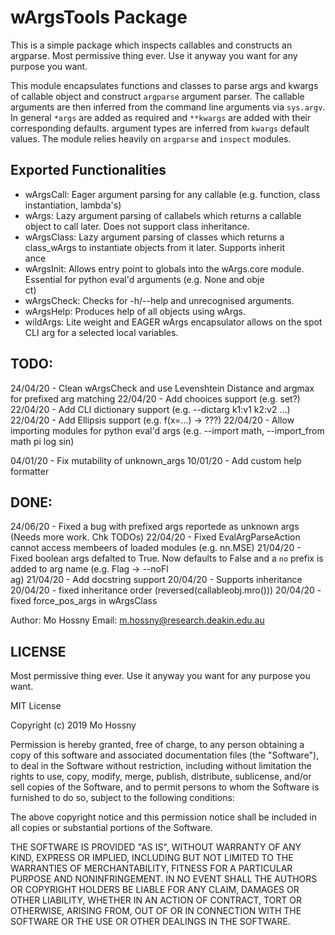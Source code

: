 # wArgsTools Package

This is a simple package which inspects callables and constructs an argparse.
Most permissive thing ever. Use it anyway you want for any purpose you want.

This module encapsulates functions and classes to parse args and kwargs of
callable object and construct `argparse` argument parser. The callable
arguments are then inferred from the command line arguments via `sys.argv`.
In general `*args` are added as required and `**kwargs` are added with their
corresponding defaults. argument types are inferred from `kwargs` default
values. The module relies heavily on `argparse` and `inspect` modules.

## Exported Functionalities
- wArgsCall: Eager argument parsing for any callable (e.g. function, class instantiation, lambda's)
- wArgs: Lazy argument parsing of callabels which returns a callable object to call later. Does not support class inheritance.
- wArgsClass: Lazy argument parsing of classes which returns a class_wArgs to instantiate objects from it later. Supports inherit\
ance
- wArgsInit: Allows entry point to globals into the wArgs.core module. Essential for python eval'd arguments (e.g. None and obje\
ct)
- wArgsCheck: Checks for -h/--help and unrecognised arguments.
- wArgsHelp: Produces help of all objects using wArgs.
- wildArgs: Lite weight and EAGER wArgs encapsulator allows on the spot CLI arg for a selected local variables.

## TODO:
24/04/20 - Clean wArgsCheck and use Levenshtein Distance and argmax for prefixed arg matching
22/04/20 - Add chooices support (e.g. set?)
22/04/20 - Add CLI dictionary support (e.g. --dictarg k1:v1 k2:v2 ...)
22/04/20 - Add Ellipsis support (e.g. f(x=...) -> ???)
22/04/20 - Allow importing modules for python eval'd args (e.g. --import math, --import_from math pi log sin)

04/01/20 - Fix mutability of unknown_args
10/01/20 - Add custom help formatter

## DONE:
24/06/20 - Fixed a bug with prefixed args reportede as unknown args (Needs more work. Chk TODOs)
22/04/20 - Fixed EvalArgParseAction cannot access membeers of loaded modules (e.g. nn.MSE)
21/04/20 - Fixed boolean args defalted to True. Now defaults to False and a `no` prefix is added to arg name (e.g. Flag -> --noFl\
ag)
21/04/20 - Add docstring support
20/04/20 - Supports inheritance
20/04/20 - fixed inheritance order (reversed(callableobj.mro()))
20/04/20 - fixed force_pos_args in wArgsClass

Author: Mo Hossny
Email: m.hossny@research.deakin.edu.au

## LICENSE
Most permissive thing ever. Use it anyway you want for any purpose you want.

MIT License

Copyright (c) 2019 Mo Hossny

Permission is hereby granted, free of charge, to any person obtaining a copy
of this software and associated documentation files (the "Software"), to deal
in the Software without restriction, including without limitation the rights
to use, copy, modify, merge, publish, distribute, sublicense, and/or sell
copies of the Software, and to permit persons to whom the Software is
furnished to do so, subject to the following conditions:

The above copyright notice and this permission notice shall be included in all
copies or substantial portions of the Software.

THE SOFTWARE IS PROVIDED "AS IS", WITHOUT WARRANTY OF ANY KIND, EXPRESS OR
IMPLIED, INCLUDING BUT NOT LIMITED TO THE WARRANTIES OF MERCHANTABILITY,
FITNESS FOR A PARTICULAR PURPOSE AND NONINFRINGEMENT. IN NO EVENT SHALL THE
AUTHORS OR COPYRIGHT HOLDERS BE LIABLE FOR ANY CLAIM, DAMAGES OR OTHER
LIABILITY, WHETHER IN AN ACTION OF CONTRACT, TORT OR OTHERWISE, ARISING FROM,
OUT OF OR IN CONNECTION WITH THE SOFTWARE OR THE USE OR OTHER DEALINGS IN THE
SOFTWARE.